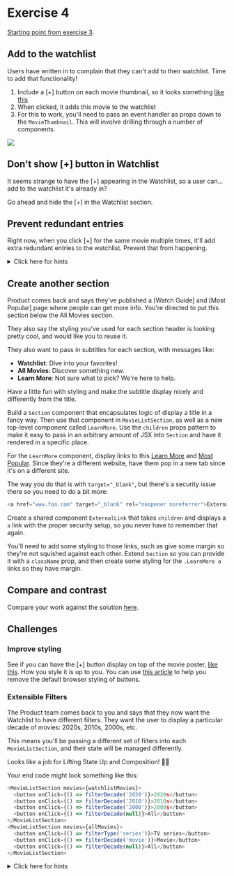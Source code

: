 # Exercise 4

[Starting point from exercise 3](https://github.com/AndrewSouthpaw/webdev/tree/exercise-3-solution/projects/rmdb).

## Add to the watchlist

Users have written in to complain that they can't add to their watchlist. Time to add that functionality!

1. Include a [+] button on each movie thumbnail, so it looks something [like this](https://i.imgur.com/uaJ6ElD.png)
1. When clicked, it adds this movie to the watchlist
1. For this to work, you'll need to pass an event handler as props down to the `MovieThumbnail`. This will involve drilling through a number of components.

![](https://i.imgur.com/P57ZfNl.png)

## Don't show [+] button in Watchlist

It seems strange to have the [+] appearing in the Watchlist, so a user can... add to the watchlist it's already in?

Go ahead and hide the [+] in the Watchlist section.

## Prevent redundant entries

Right now, when you click [+] for the same movie multiple times, it'll add extra redundant entries to the watchlist. Prevent that from happening.

<details><summary>Click here for hints</summary>

You'll need to check if the array of `watchlistMovies` already contains the movie. Some options could include:

- [Array#find](https://developer.mozilla.org/en-US/docs/Web/JavaScript/Reference/Global_Objects/Array/find)
- [Array#includes](https://developer.mozilla.org/en-US/docs/Web/JavaScript/Reference/Global_Objects/Array/includes)

</details>

## Create another section

Product comes back and says they've published a [Watch Guide] and [Most Popular] page where people can get more info. You're directed to put this section below the All Movies section.

They also say the styling you've used for each section header is looking pretty cool, and would like you to reuse it.

They also want to pass in subtitles for each section, with messages like:

- **Watchlist**: Dive into your favorites!
- **All Movies**: Discover something new.
- **Learn More**: Not sure what to pick? We're here to help.

Have a little fun with styling and make the subtitle display nicely and differently from the title.

Build a `Section` component that encapsulates logic of display a title in a fancy way. Then use that component in `MovieListSection`, as well as a new top-level component called `LearnMore`. Use the `children` props pattern to make it easy to pass in an arbitrary amount of JSX into `Section` and have it rendered in a specific place.

For the `LearnMore` component, display links to this [Learn More](https://www.imdb.com/what-to-watch/watch-guides/?ref_=hm_watch_wchgd) and [Most Popular](https://www.imdb.com/what-to-watch/popular/?ref_=hm_watch_pop). Since they're a different website, have them pop in a new tab since it's on a different site.

The way you do that is with `target="_blank"`, but there's a security issue there so you need to do a bit more:

```javascript
<a href="www.foo.com" target="_blank" rel="noopener noreferrer">External link</a>
```

Create a shared component `ExternalLink` that takes `children` and displays a `a` link with the proper security setup, so you never have to remember that again.

You'll need to add some styling to those links, such as give some margin so they're not squished against each other. Extend `Section` so you can provide it with a `className` prop, and then create some styling for the `.LearnMore a` links so they have margin. 

## Compare and contrast

Compare your work against the solution [here](https://github.com/AndrewSouthpaw/webdev/tree/exercise-4-solution/projects/rmdb).

## Challenges

### Improve styling

See if you can have the [+] button display on top of the movie poster, [like this](https://i.imgur.com/w71eFKH.png). How you style it is up to you. You can use [this article](https://css-tricks.com/overriding-default-button-styles/#another-challenge-is-getting-people-to-use-them-correctly) to help you remove the default browser styling of buttons.

### Extensible Filters

The Product team comes back to you and says that they now want the Watchlist to have different filters. They want the user to display a particular decade of movies: 2020s, 2010s, 2000s, etc.

This means you'll be passing a different set of filters into each `MovieListSection`, and their state will be managed differently.

Looks like a job for Lifting State Up and Composition! 🦸‍♀️

Your end code might look something like this:

```js
<MovieListSection movies={watchlistMovies}>
  <button onClick={() => filterDecade('2020')}>2020s</button>
  <button onClick={() => filterDecade('2010')}>2010s</button>
  <button onClick={() => filterDecade('2000')}>2000s</button>
  <button onClick={() => filterDecade(null)}>All</button>
</MovieListSection>
<MovieListSection movies={allMovies}>
  <button onClick={() => filterType('series')}>TV series</button>
  <button onClick={() => filterDecade('movie')}>Movie</button>
  <button onClick={() => filterDecade(null)}>All</button>
</MovieListSection>
```

<details><summary>Click here for hints</summary>

- Remember that you can pass an arbitrary set of elements in between the opening and closing tags of a React component and it will be passed in as the `children` prop.
- `MovieListSection` only needs to *render* the `children` and doesn't need to do anything else with it; the children already will be at the level where they can interact with the necessary state

</details>

